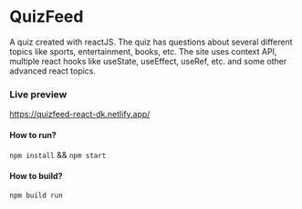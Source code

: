 # QuizFeed

A quiz created with reactJS. The quiz has questions about several different topics like sports, entertainment, books, etc.
The site uses context API, multiple react hooks like useState, useEffect, useRef, etc. and some other advanced react topics.

### Live preview

https://quizfeed-react-dk.netlify.app/

#### How to run?

`npm install` && `npm start`

#### How to build?

`npm build run`
